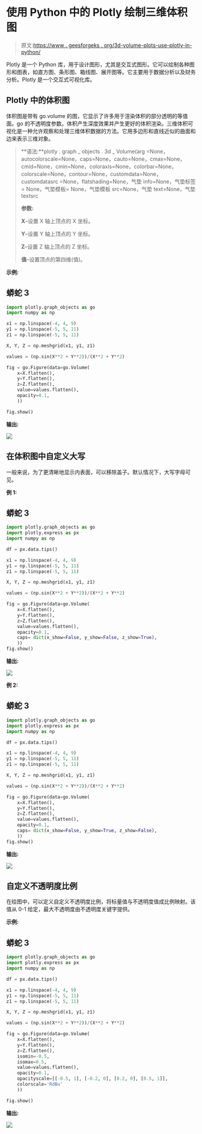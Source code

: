 # 使用 Python 中的 Plotly 绘制三维体积图

> 原文:[https://www . geesforgeks . org/3d-volume-plots-use-plotly-in-python/](https://www.geeksforgeeks.org/3d-volume-plots-using-plotly-in-python/)

Plotly 是一个 Python 库，用于设计图形，尤其是交互式图形。它可以绘制各种图形和图表，如直方图、条形图、箱线图、展开图等。它主要用于数据分析以及财务分析。Plotly 是一个交互式可视化库。

## Plotly 中的体积图

体积图是带有 go.volume 的图，它显示了许多用于渲染体积的部分透明的等值面。go 的不透明度参数。体积产生深度效果并产生更好的体积渲染。三维体积可视化是一种允许观察和处理三维体积数据的方法。它用多边形和直线近似的曲面和边来表示三维对象。

> **语法:**plotly . graph _ objects . 3d _ Volume(arg =None，autocolorscale=None，caps=None，cauto=None，cmax=None，cmid=None，cmin=None，coloraxis=None，colorbar=None，colorscale=None，contour=None，customdata=None，customdatasrc =None，flatshading=None，气垫 info=None，气垫标签= None，气垫模板= None，气垫模板 src=None，气垫 text=None，气垫 textsrc
> 
> **参数:**
> 
> **X**–设置 X 轴上顶点的 X 坐标。
> 
> **Y**–设置 Y 轴上顶点的 Y 坐标。
> 
> **Z**–设置 Z 轴上顶点的 Z 坐标。
> 
> **值**–设置顶点的第四维(值)。

**示例:**

## 蟒蛇 3

```py
import plotly.graph_objects as go
import numpy as np

x1 = np.linspace(-4, 4, 9) 
y1 = np.linspace(-5, 5, 11) 
z1 = np.linspace(-5, 5, 11) 

X, Y, Z = np.meshgrid(x1, y1, z1)

values = (np.sin(X**2 + Y**2))/(X**2 + Y**2)

fig = go.Figure(data=go.Volume(
    x=X.flatten(),
    y=Y.flatten(),
    z=Z.flatten(),
    value=values.flatten(),
    opacity=0.1,
    ))

fig.show()
```

**输出:**

![](img/75443a371ab86927cd088b2ec55a62ad.png)

## 在体积图中自定义大写

一般来说，为了更清晰地显示内表面，可以移除盖子。默认情况下，大写字母可见。

**例 1:**

## 蟒蛇 3

```py
import plotly.graph_objects as go
import plotly.express as px
import numpy as np

df = px.data.tips()

x1 = np.linspace(-4, 4, 9) 
y1 = np.linspace(-5, 5, 11) 
z1 = np.linspace(-5, 5, 11) 

X, Y, Z = np.meshgrid(x1, y1, z1)

values = (np.sin(X**2 + Y**2))/(X**2 + Y**2)

fig = go.Figure(data=go.Volume(
    x=X.flatten(),
    y=Y.flatten(),
    z=Z.flatten(),
    value=values.flatten(),
    opacity=0.1, 
    caps= dict(x_show=False, y_show=False, z_show=True),
    ))
fig.show()
```

**输出:**

![](img/572b84e4e34ade1e51d45fb50830c1d4.png)

**例 2:**

## 蟒蛇 3

```py
import plotly.graph_objects as go
import plotly.express as px
import numpy as np

df = px.data.tips()

x1 = np.linspace(-4, 4, 9) 
y1 = np.linspace(-5, 5, 11) 
z1 = np.linspace(-5, 5, 11) 

X, Y, Z = np.meshgrid(x1, y1, z1)

values = (np.sin(X**2 + Y**2))/(X**2 + Y**2)

fig = go.Figure(data=go.Volume(
    x=X.flatten(),
    y=Y.flatten(),
    z=Z.flatten(),
    value=values.flatten(),
    opacity=0.1,
    caps= dict(x_show=False, y_show=True, z_show=False),
    ))
fig.show()
```

**输出:**

![](img/3e2d49ac5b6f781cca90b00bf6a73ae2.png)

## 自定义不透明度比例

在绘图中，可以定义自定义不透明度比例，将标量值与不透明度值成比例映射。该值从 0-1 给定，最大不透明度由不透明度关键字提供。

**示例:**

## 蟒蛇 3

```py
import plotly.graph_objects as go
import plotly.express as px
import numpy as np

df = px.data.tips()

x1 = np.linspace(-4, 4, 9) 
y1 = np.linspace(-5, 5, 11) 
z1 = np.linspace(-5, 5, 11) 

X, Y, Z = np.meshgrid(x1, y1, z1)

values = (np.sin(X**2 + Y**2))/(X**2 + Y**2)

fig = go.Figure(data=go.Volume(
    x=X.flatten(),
    y=Y.flatten(),
    z=Z.flatten(), 
    isomin=-0.5,
    isomax=0.5,
    value=values.flatten(),
    opacity=0.1, 
    opacityscale=[[-0.5, 1], [-0.2, 0], [0.2, 0], [0.5, 1]],
    colorscale='RdBu'
    ))

fig.show()
```

**输出:**

![](img/789805a53b3c4f2c48ad2cfac573d09a.png)